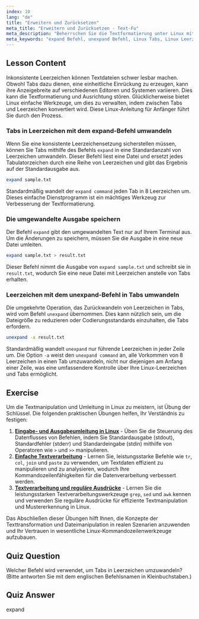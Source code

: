 ```yaml
---
index: 10
lang: "de"
title: "Erweitern und Zurücksetzen"
meta_title: "Erweitern und Zurücksetzen - Text-Fu"
meta_description: "Beherrschen Sie die Textformatierung unter Linux mit unserem Leitfaden zu den Befehlen expand und unexpand. Erfahren Sie, wie Sie Tabs in Leerzeichen und Leerzeichen wieder in Tabs umwandeln, um konsistente Dateilayouts zu erhalten."
meta_keywords: "expand Befehl, unexpand Befehl, Linux Tabs, Linux Leerzeichen, Textformatierung, Linux Tutorial, Anfänger Linux, Linux Anleitung"
---
```


## Lesson Content

Inkonsistente Leerzeichen können Textdateien schwer lesbar machen. Obwohl Tabs dazu dienen, eine einheitliche Einrückung zu erzeugen, kann ihre Anzeigebreite auf verschiedenen Editoren und Systemen variieren. Dies kann die Textformatierung und Ausrichtung stören. Glücklicherweise bietet Linux einfache Werkzeuge, um dies zu verwalten, indem zwischen Tabs und Leerzeichen konvertiert wird. Diese Linux-Anleitung für Anfänger führt Sie durch den Prozess.

### Tabs in Leerzeichen mit dem expand-Befehl umwandeln

Wenn Sie eine konsistente Leerzeichensetzung sicherstellen müssen, können Sie Tabs mithilfe des Befehls `expand` in eine Standardanzahl von Leerzeichen umwandeln. Dieser Befehl liest eine Datei und ersetzt jedes Tabulatorzeichen durch eine Reihe von Leerzeichen und gibt das Ergebnis auf der Standardausgabe aus.

```bash
expand sample.txt
```

Standardmäßig wandelt der `expand command` jeden Tab in 8 Leerzeichen um. Dieses einfache Dienstprogramm ist ein mächtiges Werkzeug zur Verbesserung der Textformatierung.

### Die umgewandelte Ausgabe speichern

Der Befehl `expand` gibt den umgewandelten Text nur auf Ihrem Terminal aus. Um die Änderungen zu speichern, müssen Sie die Ausgabe in eine neue Datei umleiten.

```bash
expand sample.txt > result.txt
```

Dieser Befehl nimmt die Ausgabe von `expand sample.txt` und schreibt sie in `result.txt`, wodurch Sie eine neue Datei mit Leerzeichen anstelle von Tabs erhalten.

### Leerzeichen mit dem unexpand-Befehl in Tabs umwandeln

Die umgekehrte Operation, das Zurückwandeln von Leerzeichen in Tabs, wird vom Befehl `unexpand` übernommen. Dies kann nützlich sein, um die Dateigröße zu reduzieren oder Codierungsstandards einzuhalten, die Tabs erfordern.

```bash
unexpand -a result.txt
```

Standardmäßig wandelt `unexpand` nur führende Leerzeichen in jeder Zeile um. Die Option `-a` weist den `unexpand command` an, alle Vorkommen von 8 Leerzeichen in einen Tab umzuwandeln, nicht nur diejenigen am Anfang einer Zeile, was eine umfassendere Kontrolle über Ihre Linux-Leerzeichen und Tabs ermöglicht.

## Exercise

Um die Textmanipulation und Umleitung in Linux zu meistern, ist Übung der Schlüssel. Die folgenden praktischen Übungen helfen, Ihr Verständnis zu festigen:

1. **[Eingabe- und Ausgabeumleitung in Linux](https://labex.io/de/labs/comptia-redirecting-input-and-output-in-linux-590840)** - Üben Sie die Steuerung des Datenflusses von Befehlen, indem Sie Standardausgabe (stdout), Standardfehler (stderr) und Standardeingabe (stdin) mithilfe von Operatoren wie `>` und `>>` manipulieren.
2. **[Einfache Textverarbeitung](https://labex.io/de/labs/linux-simple-text-processing-18004)** - Lernen Sie, leistungsstarke Befehle wie `tr`, `col`, `join` und `paste` zu verwenden, um Textdaten effizient zu manipulieren und zu analysieren, wodurch Ihre Kommandozeilenfähigkeiten für die Datenverarbeitung verbessert werden.
3. **[Textverarbeitung und reguläre Ausdrücke](https://labex.io/de/labs/linux-text-processing-and-regular-expressions-18003)** - Lernen Sie die leistungsstarken Textverarbeitungswerkzeuge `grep`, `sed` und `awk` kennen und verwenden Sie reguläre Ausdrücke für effiziente Textmanipulation und Mustererkennung in Linux.

Das Abschließen dieser Übungen hilft Ihnen, die Konzepte der Texttransformation und Dateimanipulation in realen Szenarien anzuwenden und Ihr Vertrauen in wesentliche Linux-Kommandozeilenwerkzeuge aufzubauen.

## Quiz Question

Welcher Befehl wird verwendet, um Tabs in Leerzeichen umzuwandeln? (Bitte antworten Sie mit dem englischen Befehlsnamen in Kleinbuchstaben.)

## Quiz Answer

expand
